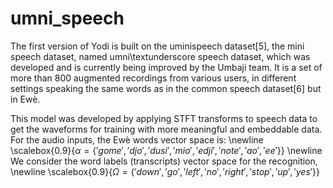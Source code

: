 # umni_speech

The first version of Yodi is built on the uminispeech dataset[5], the mini speech dataset, named umni\textunderscore speech dataset, which was developed and is currently being improved by the Umbaji team. It is a set of more than 800 augmented recordings from various users, in different settings speaking the same words as in the common speech dataset[6] but in Ewè.

This model was developed by applying STFT transforms to speech data to get the waveforms for training with more meaningful and embeddable data. For the audio inputs, the Ewè words vector space is:
\newline
 \scalebox{0.9}{$\alpha  = \{'gome', 'djo','dusi', 'mio', 'edji', 'note', 'ao','ee'\}$}
\newline
We consider the word labels (transcripts) vector space for the recognition, 
\newline
 \scalebox{0.9}{$\Omega = \{ 'down','go','left','no','right','stop','up','yes'\}$}
